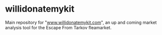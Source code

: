 # willidonatemykit
Main repository for "www.willidonatemykit.com", an up and coming market analysis tool for the Escape From Tarkov fleamarket.
